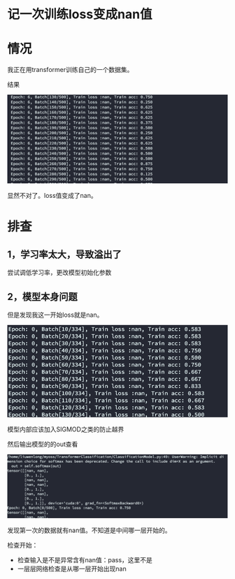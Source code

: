 # 记一次训练loss变成nan值

# 情况

我正在用transformer训练自己的一个数据集。

结果

![image-20230113225050509](https://raw.githubusercontent.com/kengerlwl/kengerlwl.github.io/master/image/230e647f418926abc0ab069056ffffcc/f01a7096b9af0e7a9bd59545b305176c.png)



显然不对了。loss值变成了nan。



# 排查



## 1，学习率太大，导致溢出了

尝试调低学习率，更改模型初始化参数





## 2，模型本身问题

但是发现我这一开始loss就是nan。

![image-20230113225244523](https://raw.githubusercontent.com/kengerlwl/kengerlwl.github.io/master/image/230e647f418926abc0ab069056ffffcc/e940bd1bfb7e3ff654485b6b43fa0cb2.png)

模型内部应该加入SIGMOD之类的防止越界



然后输出模型的的out查看

![image-20230113230413317](https://raw.githubusercontent.com/kengerlwl/kengerlwl.github.io/master/image/230e647f418926abc0ab069056ffffcc/91eb7485cd11e2576e3159d19da24927.png)

发现第一次的数据就有nan值。不知道是中间哪一层开始的。



检查开始：

- 检查输入是不是异常含有nan值：pass，这里不是
- 一层层网络检查是从哪一层开始出现nan
